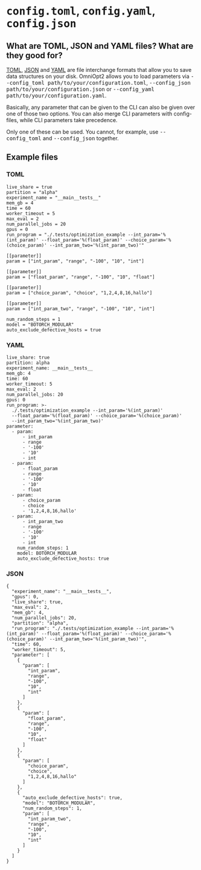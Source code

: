 # <tt>config.toml</tt>, <tt>config.yaml</tt>, <tt>config.json</tt>

<!-- How to load parameters from OmniOpt2-config-files -->

<div id="toc"></div>

## What are TOML, JSON and YAML files? What are they good for?

[TOML](https://en.wikipedia.org/wiki/TOML), [JSON](https://en.wikipedia.org/wiki/JSON) and [YAML](https://en.wikipedia.org/wiki/YAML) are file interchange formats that allow you to save data structures on your disk. OmniOpt2 allows you to load parameters via <tt>--config_toml path/to/your/configuration.toml</tt>, <tt>--config_json path/to/your/configuration.json</tt> or <tt>--config_yaml path/to/your/configuration.yaml</tt>.

Basically, any parameter that can be given to the CLI can also be given over one of those two options. You can also merge CLI parameters with config-files, while CLI parameters take precedence.

Only one of these can be used. You cannot, for example, use <tt>--config_toml</tt> and <tt>--config_json</tt> together.

## Example files

### TOML

```
live_share = true
partition = "alpha"
experiment_name = "__main__tests__"
mem_gb = 4
time = 60
worker_timeout = 5
max_eval = 2
num_parallel_jobs = 20
gpus = 0
run_program = "./.tests/optimization_example --int_param='%(int_param)' --float_param='%(float_param)' --choice_param='%(choice_param)' --int_param_two='%(int_param_two)'"

[[parameter]]
param = ["int_param", "range", "-100", "10", "int"]

[[parameter]]
param = ["float_param", "range", "-100", "10", "float"]

[[parameter]]
param = ["choice_param", "choice", "1,2,4,8,16,hallo"]

[[parameter]]
param = ["int_param_two", "range", "-100", "10", "int"]

num_random_steps = 1
model = "BOTORCH_MODULAR"
auto_exclude_defective_hosts = true
```

### YAML

```
live_share: true
partition: alpha
experiment_name: __main__tests__
mem_gb: 4
time: 60
worker_timeout: 5
max_eval: 2
num_parallel_jobs: 20
gpus: 0
run_program: >-
  ./.tests/optimization_example --int_param='%(int_param)'
  --float_param='%(float_param)' --choice_param='%(choice_param)'
  --int_param_two='%(int_param_two)'
parameter:
  - param:
      - int_param
      - range
      - '-100'
      - '10'
      - int
  - param:
      - float_param
      - range
      - '-100'
      - '10'
      - float
  - param:
      - choice_param
      - choice
      - '1,2,4,8,16,hallo'
  - param:
      - int_param_two
      - range
      - '-100'
      - '10'
      - int
    num_random_steps: 1
    model: BOTORCH_MODULAR
    auto_exclude_defective_hosts: true
```

### JSON

```
{
  "experiment_name": "__main__tests__",
  "gpus": 0,
  "live_share": true,
  "max_eval": 2,
  "mem_gb": 4,
  "num_parallel_jobs": 20,
  "partition": "alpha",
  "run_program": "./.tests/optimization_example --int_param='%(int_param)' --float_param='%(float_param)' --choice_param='%(choice_param)' --int_param_two='%(int_param_two)'",
  "time": 60,
  "worker_timeout": 5,
  "parameter": [
    {
      "param": [
        "int_param",
        "range",
        "-100",
        "10",
        "int"
      ]
    },
    {
      "param": [
        "float_param",
        "range",
        "-100",
        "10",
        "float"
      ]
    },
    {
      "param": [
        "choice_param",
        "choice",
        "1,2,4,8,16,hallo"
      ]
    },
    {
      "auto_exclude_defective_hosts": true,
      "model": "BOTORCH_MODULAR",
      "num_random_steps": 1,
      "param": [
        "int_param_two",
        "range",
        "-100",
        "10",
        "int"
      ]
    }
  ]
}
```
